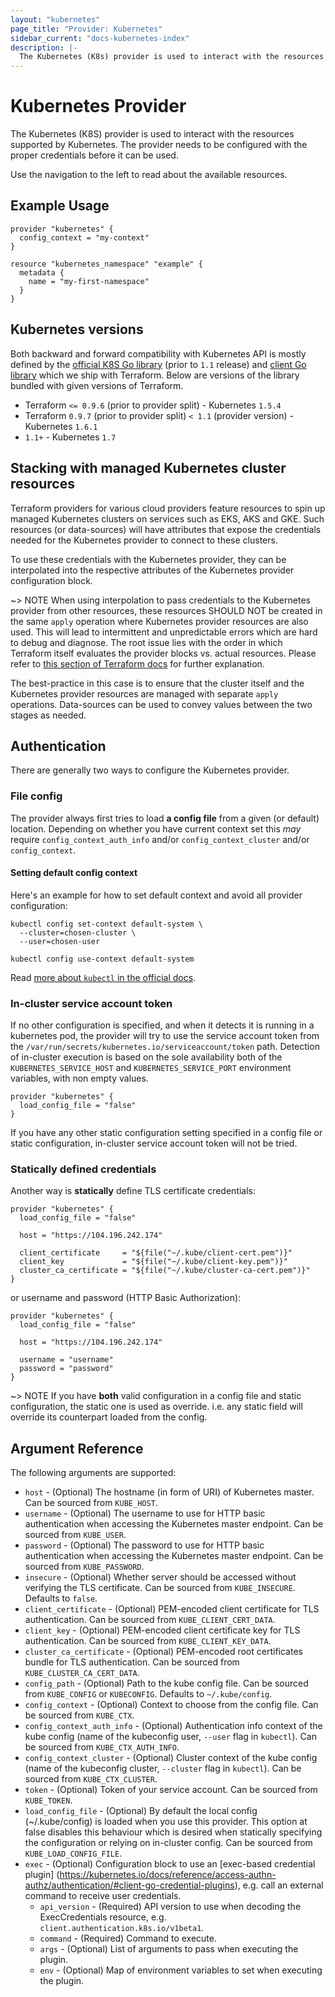 ```yaml
---
layout: "kubernetes"
page_title: "Provider: Kubernetes"
sidebar_current: "docs-kubernetes-index"
description: |-
  The Kubernetes (K8s) provider is used to interact with the resources supported by Kubernetes. The provider needs to be configured with the proper credentials before it can be used.
---
```


# Kubernetes Provider

The Kubernetes (K8S) provider is used to interact with the resources supported by Kubernetes. The provider needs to be configured with the proper credentials before it can be used.

Use the navigation to the left to read about the available resources.

## Example Usage

```hcl
provider "kubernetes" {
  config_context = "my-context"
}

resource "kubernetes_namespace" "example" {
  metadata {
    name = "my-first-namespace"
  }
}
```

## Kubernetes versions

Both backward and forward compatibility with Kubernetes API is mostly defined
by the [official K8S Go library](https://github.com/kubernetes/kubernetes) (prior to `1.1` release)
and [client Go library](https://github.com/kubernetes/client-go) which we ship with Terraform.
Below are versions of the library bundled with given versions of Terraform.

* Terraform `<= 0.9.6` (prior to provider split) - Kubernetes `1.5.4`
* Terraform `0.9.7` (prior to provider split) `< 1.1` (provider version) - Kubernetes `1.6.1`
* `1.1+` - Kubernetes `1.7`

## Stacking with managed Kubernetes cluster resources

Terraform providers for various cloud providers feature resources to spin up managed Kubernetes clusters on services such as EKS, AKS and GKE. Such resources (or data-sources) will have attributes that expose the credentials needed for the Kubernetes provider to connect to these clusters.

To use these credentials with the Kubernetes provider, they can be interpolated into the respective attributes of the Kubernetes provider configuration block.


~> NOTE When using interpolation to pass credentials to the Kubernetes provider from other resources, these resources SHOULD NOT be created in the same `apply` operation where Kubernetes provider resources are also used. This will lead to intermittent and unpredictable errors which are hard to debug and diagnose. The root issue lies with the order in which Terraform itself evaluates the provider blocks vs. actual resources. Please refer to [this section of Terraform docs](https://www.terraform.io/docs/configuration/providers.html#provider-configuration) for further explanation.

The best-practice in this case is to ensure that the cluster itself and the Kubernetes provider resources are managed with separate `apply` operations. Data-sources can be used to convey values between the two stages as needed.

## Authentication

There are generally two ways to configure the Kubernetes provider.

### File config

The provider always first tries to load **a config file** from a given
(or default) location. Depending on whether you have current context set
this _may_ require `config_context_auth_info` and/or `config_context_cluster`
and/or `config_context`.

#### Setting default config context

Here's an example for how to set default context and avoid all provider configuration:

```
kubectl config set-context default-system \
  --cluster=chosen-cluster \
  --user=chosen-user

kubectl config use-context default-system
```

Read [more about `kubectl` in the official docs](https://kubernetes.io/docs/user-guide/kubectl-overview/).

### In-cluster service account token

If no other configuration is specified, and when it detects it is running in a kubernetes pod,
the provider will try to use the service account token from the `/var/run/secrets/kubernetes.io/serviceaccount/token` path.
Detection of in-cluster execution is based on the sole availability both of the `KUBERNETES_SERVICE_HOST` and `KUBERNETES_SERVICE_PORT` environment variables,
with non empty values.

```hcl
provider "kubernetes" {
  load_config_file = "false"
}
```

If you have any other static configuration setting specified in a config file or static configuration, in-cluster service account token will not be tried.

### Statically defined credentials

Another way is **statically** define TLS certificate credentials:

```hcl
provider "kubernetes" {
  load_config_file = "false"

  host = "https://104.196.242.174"

  client_certificate     = "${file("~/.kube/client-cert.pem")}"
  client_key             = "${file("~/.kube/client-key.pem")}"
  cluster_ca_certificate = "${file("~/.kube/cluster-ca-cert.pem")}"
}
```

or username and password (HTTP Basic Authorization):

```hcl
provider "kubernetes" {
  load_config_file = "false"

  host = "https://104.196.242.174"

  username = "username"
  password = "password"
}
```



~> NOTE If you have **both** valid configuration in a config file and static configuration, the static one is used as override.
i.e. any static field will override its counterpart loaded from the config.

## Argument Reference

The following arguments are supported:

* `host` - (Optional) The hostname (in form of URI) of Kubernetes master. Can be sourced from `KUBE_HOST`.
* `username` - (Optional) The username to use for HTTP basic authentication when accessing the Kubernetes master endpoint. Can be sourced from `KUBE_USER`.
* `password` - (Optional) The password to use for HTTP basic authentication when accessing the Kubernetes master endpoint. Can be sourced from `KUBE_PASSWORD`.
* `insecure` - (Optional) Whether server should be accessed without verifying the TLS certificate. Can be sourced from `KUBE_INSECURE`. Defaults to `false`.
* `client_certificate` - (Optional) PEM-encoded client certificate for TLS authentication. Can be sourced from `KUBE_CLIENT_CERT_DATA`.
* `client_key` - (Optional) PEM-encoded client certificate key for TLS authentication. Can be sourced from `KUBE_CLIENT_KEY_DATA`.
* `cluster_ca_certificate` - (Optional) PEM-encoded root certificates bundle for TLS authentication. Can be sourced from `KUBE_CLUSTER_CA_CERT_DATA`.
* `config_path` - (Optional) Path to the kube config file. Can be sourced from `KUBE_CONFIG` or `KUBECONFIG`. Defaults to `~/.kube/config`.
* `config_context` - (Optional) Context to choose from the config file. Can be sourced from `KUBE_CTX`.
* `config_context_auth_info` - (Optional) Authentication info context of the kube config (name of the kubeconfig user, `--user` flag in `kubectl`). Can be sourced from `KUBE_CTX_AUTH_INFO`.
* `config_context_cluster` - (Optional) Cluster context of the kube config (name of the kubeconfig cluster, `--cluster` flag in `kubectl`). Can be sourced from `KUBE_CTX_CLUSTER`.
* `token` - (Optional) Token of your service account.  Can be sourced from `KUBE_TOKEN`.
* `load_config_file` - (Optional) By default the local config (~/.kube/config) is loaded when you use this provider. This option at false disables this behaviour which is desired when statically specifying the configuration or relying on in-cluster config. Can be sourced from `KUBE_LOAD_CONFIG_FILE`.
* `exec` - (Optional) Configuration block to use an [exec-based credential plugin] (https://kubernetes.io/docs/reference/access-authn-authz/authentication/#client-go-credential-plugins), e.g. call an external command to receive user credentials.
  * `api_version` - (Required) API version to use when decoding the ExecCredentials resource, e.g. `client.authentication.k8s.io/v1beta1`.
  * `command` - (Required) Command to execute.
  * `args` - (Optional) List of arguments to pass when executing the plugin.
  * `env` - (Optional) Map of environment variables to set when executing the plugin.
